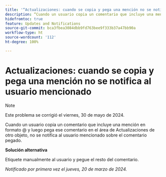 ```yaml
---
title: '“Actualizaciones: cuando se copia y pega una mención no se notifica al usuario mencionado”'
description: “Cuando un usuario copia un comentario que incluye una mención en formato @ y luego pega ese comentario en el área de Actualizaciones de otro objeto, no se notifica al usuario mencionado sobre el comentario pegado”.
hidefromtoc: true
feature: Updates and Notifications
source-git-commit: bca3fbea3084dbb9fd763bee9f333b37a47bb90a
workflow-type: ht
source-wordcount: '112'
ht-degree: 100%

---
```



# Actualizaciones: cuando se copia y pega una mención no se notifica al usuario mencionado

>[!NOTE]
>
>Este problema se corrigió el viernes, 30 de mayo de 2024.

Cuando un usuario copia un comentario que incluye una mención en formato @ y luego pega ese comentario en el área de Actualizaciones de otro objeto, no se notifica al usuario mencionado sobre el comentario pegado.

**Solución alternativa**

Etiquete manualmente al usuario y pegue el resto del comentario.

_Notificado por primera vez el jueves, 20 de marzo de 2024._
